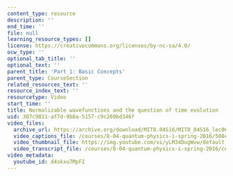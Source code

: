 ```yaml
---
content_type: resource
description: ''
end_time: ''
file: null
learning_resource_types: []
license: https://creativecommons.org/licenses/by-nc-sa/4.0/
ocw_type: ''
optional_tab_title: ''
optional_text: ''
parent_title: 'Part 1: Basic Concepts'
parent_type: CourseSection
related_resources_text: ''
resource_index_text: ''
resourcetype: Video
start_time: ''
title: Normalizable wavefunctions and the question of time evolution
uid: 307c9811-af7d-9b8a-5157-c9c269bd346f
video_files:
  archive_url: https://archive.org/download/MIT8.04S16/MIT8_04S16_lec06_s1_300k.mp4
  video_captions_file: /courses/8-04-quantum-physics-i-spring-2016/508ef285660e5dd7bdfccb3f9bd5dbb7_d4skxu7MpFI.vtt
  video_thumbnail_file: https://img.youtube.com/vi/yLM34DugWvw/default.jpg
  video_transcript_file: /courses/8-04-quantum-physics-i-spring-2016/ceb707a47519f50a80034475bc7c2661_d4skxu7MpFI.pdf
video_metadata:
  youtube_id: d4skxu7MpFI
---
```

